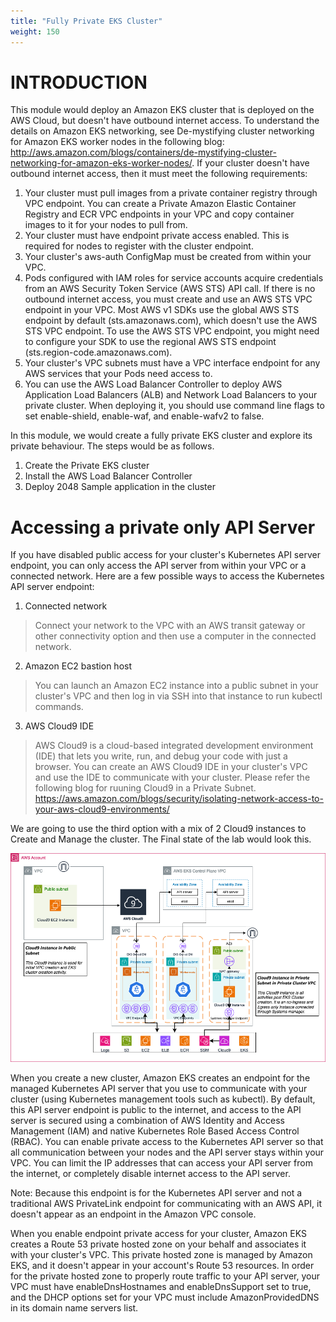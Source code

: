 ```yaml
---
title: "Fully Private EKS Cluster"
weight: 150
---
```


# INTRODUCTION

This module would deploy an Amazon EKS cluster that is deployed on the AWS Cloud, but doesn't have outbound internet access. To understand the details on Amazon EKS networking, see De-mystifying cluster networking for Amazon EKS worker nodes in the following blog: http://aws.amazon.com/blogs/containers/de-mystifying-cluster-networking-for-amazon-eks-worker-nodes/. If your cluster doesn't have outbound internet access, then it must meet the following requirements:

1. Your cluster must pull images from a private container registry through VPC endpoint. You can create a Private Amazon Elastic Container Registry and ECR VPC endpoints in your VPC and copy container images to it for your nodes to pull from.
2. Your cluster must have endpoint private access enabled. This is required for nodes to register with the cluster endpoint.
3. Your cluster's aws-auth ConfigMap must be created from within your VPC.
4. Pods configured with IAM roles for service accounts acquire credentials from an AWS Security Token Service (AWS STS) API call. If there is no outbound internet access, you must create and use an AWS STS VPC endpoint in your VPC. Most AWS v1 SDKs use the global AWS STS endpoint by default (sts.amazonaws.com), which doesn't use the AWS STS VPC endpoint. To use the AWS STS VPC endpoint, you might need to configure your SDK to use the regional AWS STS endpoint (sts.region-code.amazonaws.com).
5. Your cluster's VPC subnets must have a VPC interface endpoint for any AWS services that your Pods need access to.
6. You can use the AWS Load Balancer Controller to deploy AWS Application Load Balancers (ALB) and Network Load Balancers to your private cluster. When deploying it, you should use command line flags to set enable-shield, enable-waf, and enable-wafv2 to false.

In this module, we would create a fully private EKS cluster and explore its private behaviour. The steps would be as follows.

1. Create the Private EKS cluster
2. Install the AWS Load Balancer Controller
3. Deploy 2048 Sample application in the cluster

# Accessing a private only API Server

If you have disabled public access for your cluster's Kubernetes API server endpoint, you can only access the API server from within your VPC or a connected network. Here are a few possible ways to access the Kubernetes API server endpoint:
1. Connected network
> Connect your network to the VPC with an AWS transit gateway or other connectivity option and then use a computer in the connected network.
2. Amazon EC2 bastion host
> You can launch an Amazon EC2 instance into a public subnet in your cluster's VPC and then log in via SSH into that instance to run kubectl commands. 
3. AWS Cloud9 IDE
> AWS Cloud9 is a cloud-based integrated development environment (IDE) that lets you write, run, and debug your code with just a browser. You can create an AWS Cloud9 IDE in your cluster's VPC and use the IDE to communicate with your cluster. Please refer the following blog for ruuning Cloud9 in a Private Subnet.
https://aws.amazon.com/blogs/security/isolating-network-access-to-your-aws-cloud9-environments/

We are going to use the third option with a mix of 2 Cloud9 instances to Create and Manage the cluster. The Final state of the lab would look this.

![EKS Setup](/static/images/fully-private-cluster/eks-fully-private-cluster.png)

When you create a new cluster, Amazon EKS creates an endpoint for the managed Kubernetes API server that you use to communicate with your cluster (using Kubernetes management tools such as kubectl). By default, this API server endpoint is public to the internet, and access to the API server is secured using a combination of AWS Identity and Access Management (IAM) and native Kubernetes Role Based Access Control (RBAC).
You can enable private access to the Kubernetes API server so that all communication between your nodes and the API server stays within your VPC. You can limit the IP addresses that can access your API server from the internet, or completely disable internet access to the API server.

Note: 
Because this endpoint is for the Kubernetes API server and not a traditional AWS PrivateLink endpoint for communicating with an AWS API, it doesn't appear as an endpoint in the Amazon VPC console.

When you enable endpoint private access for your cluster, Amazon EKS creates a Route 53 private hosted zone on your behalf and associates it with your cluster's VPC. This private hosted zone is managed by Amazon EKS, and it doesn't appear in your account's Route 53 resources. In order for the private hosted zone to properly route traffic to your API server, your VPC must have enableDnsHostnames and enableDnsSupport set to true, and the DHCP options set for your VPC must include AmazonProvidedDNS in its domain name servers list.